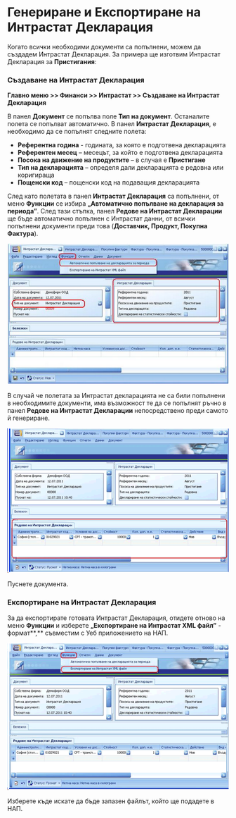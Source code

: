 # Генериране и Експортиране на  Интрастат Декларация

Когато всички  необходими документи са попълнени, можем да създадем Интрастат Декларация. За  примера ще изготвим Интрастат Декларация за **Пристигания**: 



### **Създаване на Интрастат  Декларация**  

**Главно меню >> Финанси >>  Интрастат >> Създаване на Интрастат Декларация** 

В панел **Документ** се попълва поле **Тип на документ**. Останалите полета се попълват автоматично.
В панел **Интрастат Декларация**, е необходимо да се попълнят следните полета:

- **Референтна  година** - годината, за която е подготвена  декларацията   
- **Референтен  месец** – месецът, за който е подготвена  декларацията   
- **Посока на движение на  продуктите** – в случая е **Пристигане**   
- **Тип на  декларацията** – определя дали декларацията е  редовна или коригираща   
- **Пощенски код** – пощенски код на подаващия  декларацията

След като полетата в панел **Интрастат Декларация** са попълнени, от меню **Функции** се избира **„Автоматично попълване на декларация  за периода”**. След тази стъпка, панел  **Редове на Интрастат  Декларации** ще бъде автоматично попълнен с  Интрастат данни, от всички попълнени документи преди това (**Доставчик, Продукт, Покупна  Фактура**).

![image-20250523151602458](pictures/export/image-20250523151602458.png)

В случай че полетата за Интрастат декларацията не  са били попълнени в необходимите документи, има възможност те да се попълнят  ръчно в панел **Редове на  Интрастат Декларации** непосредствено преди  самото й генериране.

![image-20250523151626936](pictures/export/image-20250523151626936.png)

Пуснете  документа.  



### **Експортиране на Интрастат  Декларация**  

За да експортирате  готовата Интрастат Декларация, отидете отново на меню **Функции** и изберете **„Експортиране на Интрастат XML файл”**  - формат**,** съвместим с Уеб приложението на НАП.

![image-20250523151728610](pictures/export/image-20250523151728610.png)

Изберете къде искате да бъде запазен файлът, който  ще подадете в НАП.

